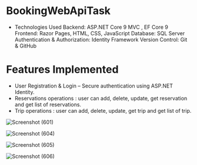 # BookingWebApiTask

- Technologies Used
Backend: ASP.NET Core 9 MVC , EF Core 9
Frontend: Razor Pages, HTML, CSS, JavaScript
Database: SQL Server
Authentication & Authorization: Identity Framework
Version Control: Git & GitHub

# Features Implemented
- User Registration & Login – Secure authentication using ASP.NET Identity.
- Reservations operations : user can add, delete, update, get reservation and get list of reservations.
- Trip operations : user can add, delete, update, get trip and get list of trip.

![Screenshot (601)](https://github.com/user-attachments/assets/9aa3b2b0-160c-41b5-8c7e-72ab3bf1a562)

![Screenshot (604)](https://github.com/user-attachments/assets/93243025-3a99-41cf-bfda-119c8ad74f80)

![Screenshot (605)](https://github.com/user-attachments/assets/3b40976a-e9f6-4bf3-a6f8-cb928c6f80ed)

![Screenshot (606)](https://github.com/user-attachments/assets/0e1304ab-c191-4223-bc0c-7d303cde055b)
